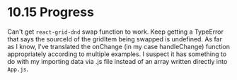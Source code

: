 # 10.15 Progress

Can't get `react-grid-dnd` swap function to work. Keep getting a TypeError that says the sourceId of the gridItem being swapped is undefined. As far as I know, I've translated the onChange (in my case handleChange) function appropriately according to multiple examples. I suspect it has something to do with my importing data via .js file instead of an array written directly into `App.js`.
